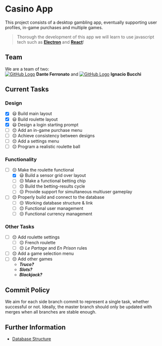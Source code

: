 # Casino App
This project consists of a desktop gambling app, eventually supporting user profiles, in-game purchases and multiple games.
> Thorough the development of this app we will learn to use javascript tech such as
**[Electron](https://github.com/electron)** and **[React](https://github.com/facebook/react)**!

## Team
We are a team of two:\
[![GitHub Logo](https://docs.github.com/assets/cb-803/images/site/favicon.svg)](https://github.com/DanteFerronato) **Dante Ferronato** and [![GitHub Logo](https://docs.github.com/assets/cb-803/images/site/favicon.svg)](https://github.com/NachoBOkita1) **Ignacio Bucchi**

## Current Tasks
### Design
+ [x] 😃 Build main layout
+ [x] 😃 Build roulette layout
+ [x] 😃 Design a login starting prompt
+ [ ] 😔 Add an in-game purchase menu
+ [ ] 😔 Achieve consistency between designs
+ [ ] 😔 Add a settings menu
+ [ ] 😔 Program a realistic roulette ball

### Functionality
+ [ ] 😔 Make the roulette functional
    + [x] 😃 Build a sensor grid over layout
    + [ ] 😔 Make a functional betting chip
    + [ ] 😔 Build the betting-results cycle
    + [ ] 😔 Provide support for simultaneous multiuser gameplay
+ [ ] 😔 Properly build and connect to the database
    + [ ] 😔 Working database structure & link
    + [ ] 😔 Functional user management
    + [ ] 😔 Functional currency management

### Other Tasks
+ [ ] 😔 Add roulette settings
    + [ ] 😔 French roulette
    + [ ] 😔 _Le Partage_ and _En Prison_ rules
+ [ ] 😔 Add a game selection menu
+ [ ] 😔 Add other games
    + **_Truco?_**
    + **_Slots?_**
    + **_Blackjack?_**

## Commit Policy
We aim for each side branch commit to represent a single task, whether successful or not.
Ideally, the master branch should only be updated with merges when all branches are stable enough.

## Further Information
+ [Database Structure](/DB/README.md)

[<img src="https://www.creativefabrica.com/wp-content/uploads/2021/03/12/easter-egg-flat-icon-pink-Graphics-9496393-1.png" width="24px" height="16px" align="right">](https://www.aciprensa.com/imagespp/CarlosMenem-dominiopublico-14022021.jpg)